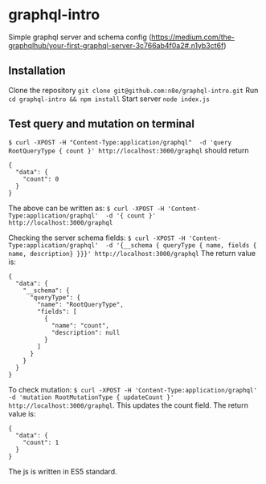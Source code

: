 # graphql-intro
Simple graphql server and schema config (https://medium.com/the-graphqlhub/your-first-graphql-server-3c766ab4f0a2#.n1yb3ct6f)


## Installation
Clone the repository `git clone git@github.com:n8e/graphql-intro.git`
Run `cd graphql-intro && npm install`
Start server `node index.js`

## Test query and mutation on terminal

`$ curl -XPOST -H "Content-Type:application/graphql"  -d 'query RootQueryType { count }' http://localhost:3000/graphql` should return
```
{
  "data": {
    "count": 0
  }
}
```

The above can be written as:
`$ curl -XPOST -H 'Content-Type:application/graphql'  -d '{ count }' http://localhost:3000/graphql`

Checking the server schema fields:
`$ curl -XPOST -H 'Content-Type:application/graphql'  -d '{__schema { queryType { name, fields { name, description} }}}' http://localhost:3000/graphql`
The return value is:
```
{
  "data": {
    "__schema": {
      "queryType": {
        "name": "RootQueryType",
        "fields": [
          {
            "name": "count",
            "description": null
          }
        ]
      }
    }
  }
}
```

To check mutation:
`$ curl -XPOST -H 'Content-Type:application/graphql' -d 'mutation RootMutationType { updateCount }' http://localhost:3000/graphql`. This updates the count field.
The return value is:
```
{
  "data": {
    "count": 1
  }
}
```

The js is written in ES5 standard.
